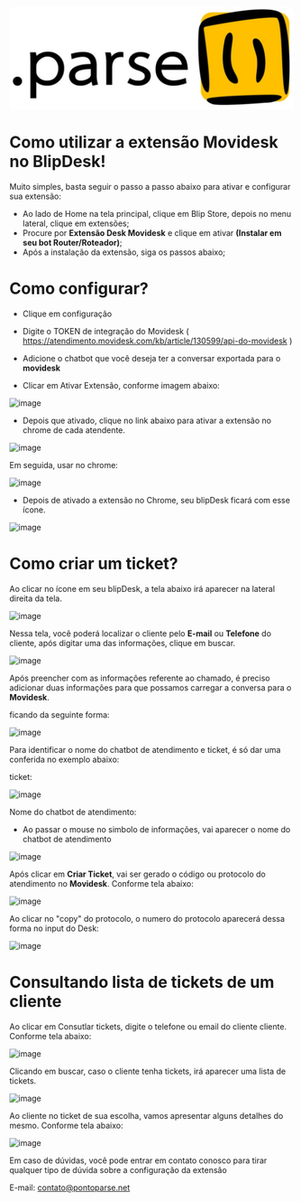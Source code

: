 ![N|Solid](https://raw.githubusercontent.com/Wilkor/img-clonebots/main/logoParseHorizontal.jpeg)


# Como utilizar a extensão Movidesk no BlipDesk!

Muito simples, basta seguir o passo a passo abaixo para ativar e configurar sua extensão:

 - Ao lado de Home na tela principal, clique em Blip Store, depois no menu lateral, clique em extensões;
 - Procure por **Extensão Desk Movidesk** e clique em ativar **(Instalar em seu bot Router/Roteador)**;
 - Após a instalação da extensão, siga os passos abaixo;
 
 # Como configurar?
 
  - Clique em configuração
  - Digite o TOKEN de integração do Movidesk ( https://atendimento.movidesk.com/kb/article/130599/api-do-movidesk )
  - Adicione o chatbot que você deseja ter a conversar exportada para o **movidesk**
 
  - Clicar em Ativar Extensão, conforme imagem abaixo:

![image](https://user-images.githubusercontent.com/34819624/219115043-d35b50f4-1251-4702-9536-095a800af9f2.png)


  
  - Depois que ativado, clique no link abaixo para ativar a extensão no chrome de cada atendente.
  
![image](https://user-images.githubusercontent.com/34819624/219115549-af9035a3-2b50-479e-955d-567fa2d6f702.png)


   
   Em seguida, usar no chrome:
   
   ![image](https://user-images.githubusercontent.com/34819624/208984825-6bb8e412-70f9-4d92-852b-90510b0ba778.png)


  - Depois de ativado a extensão no Chrome, seu blipDesk ficará com esse ícone.
  
  ![image](https://user-images.githubusercontent.com/34819624/208979059-2e8abae9-c1ae-4d9b-ba2c-4dfea2de5df2.png)

# Como criar um ticket?
  Ao clicar no ícone em seu blipDesk, a tela abaixo irá aparecer na lateral direita da tela.
  
  ![image](https://user-images.githubusercontent.com/34819624/219109884-2bd066e2-fb3a-4d57-a1b3-c019d90d5880.png)

  Nessa tela, você poderá localizar o cliente pelo **E-mail** ou **Telefone** do cliente, após digitar uma das informações, clique em buscar.
  
  ![image](https://user-images.githubusercontent.com/34819624/219109492-5a85f876-e15e-4c20-837d-ff05d822757e.png)
  
  Após preencher com as informações referente ao chamado, é preciso adicionar duas informações para que possamos carregar a conversa para o **Movidesk**.
  
  ficando da seguinte forma:
  
  ![image](https://user-images.githubusercontent.com/34819624/219110622-c6ca8d36-d6b5-4525-a73e-15fdce6f1b1c.png)

  Para identificar o nome do chatbot de atendimento e ticket, é só dar uma conferida no exemplo abaixo:
  
  ticket:
  
  ![image](https://user-images.githubusercontent.com/34819624/219111082-96b55e88-5996-47b3-a2fb-a31a6b56b71a.png)

 Nome do chatbot de atendimento:
 
 - Ao passar o mouse no simbolo de informações, vai aparecer o nome do chatbot de atendimento 

  ![image](https://user-images.githubusercontent.com/34819624/219112972-3646b7f6-985b-4fa0-b5e0-b2c8584eff3a.png)


  Após clicar em **Criar Ticket**, vai ser gerado o código ou protocolo do atendimento no **Movidesk**. Conforme tela abaixo:
 
 ![image](https://user-images.githubusercontent.com/34819624/219113509-3a0b4135-b9b2-4c15-8c7a-1d287b6bb9e9.png)


 Ao clicar no "copy" do protocolo, o numero do protocolo aparecerá dessa forma no input do Desk:
 
 ![image](https://user-images.githubusercontent.com/34819624/219113762-1078e15b-ff9c-49de-bfe1-1916d1a0d522.png)


 # Consultando lista de tickets de um cliente
 
  Ao clicar em Consutlar tickets, digite o telefone ou email do cliente cliente. Conforme tela abaixo:
  
  ![image](https://user-images.githubusercontent.com/34819624/219116380-0eedd8c5-0474-47e6-88c5-b5f9c86ddfd6.png)
 
  Clicando em buscar, caso o cliente tenha tickets, irá aparecer uma lista de tickets.
  
  ![image](https://user-images.githubusercontent.com/34819624/219116583-651ce1f8-d812-4697-9934-e7660cb25bf5.png)

  Ao cliente no ticket de sua escolha, vamos apresentar alguns detalhes do mesmo. Conforme tela abaixo:
  
![image](https://user-images.githubusercontent.com/34819624/219117278-098f5b6b-4a22-4ba5-9f7b-38c09cca0b7c.png)


  Em caso de dúvidas, você pode entrar em contato conosco para tirar qualquer tipo de dúvida sobre a configuração da extensão
 
  E-mail: contato@pontoparse.net
